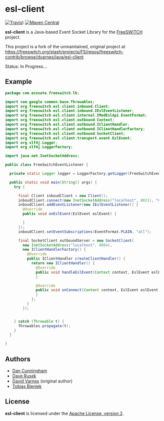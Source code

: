 
esl-client
==============================================================================

[![Travis](https://img.shields.io/travis/mgodave/esl-client.svg)](https://travis-ci.com/github/mbodbg/esl-client))
[![Maven Central](https://img.shields.io/maven-central/v/org.freeswitch.esl.client/org.freeswitch.esl.client.svg)](http://search.maven.org/#artifactdetails%7Corg.freeswitch.esl.client%7Corg.freeswitch.esl.client%7C0.9.2%7Cbundle)

**esl-client** is a Java-based Event Socket Library for the
[FreeSWITCH](https://freeswitch.org/) project.

This project is a fork of the unmaintained, original project at
<https://freeswitch.org/stash/projects/FS/repos/freeswitch-contrib/browse/dvarnes/java/esl-client>

Status: In Progress...


Example
------------------------------------------------------------------------------

```java
package com.ecovate.freeswitch.lb;

import com.google.common.base.Throwables;
import org.freeswitch.esl.client.inbound.Client;
import org.freeswitch.esl.client.inbound.IEslEventListener;
import org.freeswitch.esl.client.internal.IModEslApi.EventFormat;
import org.freeswitch.esl.client.outbound.Context;
import org.freeswitch.esl.client.outbound.IClientHandler;
import org.freeswitch.esl.client.outbound.IClientHandlerFactory;
import org.freeswitch.esl.client.outbound.SocketClient;
import org.freeswitch.esl.client.transport.event.EslEvent;
import org.slf4j.Logger;
import org.slf4j.LoggerFactory;

import java.net.InetSocketAddress;

public class FreeSwitchEventListener {

  private static Logger logger = LoggerFactory.getLogger(FreeSwitchEventListener.class);

  public static void main(String[] args) {
    try {

      final Client inboudClient = new Client();
      inboudClient.connect(new InetSocketAddress("localhost", 8021), "ClueCon", 10);
      inboudClient.addEventListener(new IEslEventListener() {
        @Override
        public void onEslEvent(EslEvent eslEvent) {

        }
      });
      inboudClient.setEventSubscriptions(EventFormat.PLAIN, "all");

      final SocketClient outboundServer = new SocketClient(
        new InetSocketAddress("localhost", 8084),
        new IClientHandlerFactory() {
          @Override
          public IClientHandler createClientHandler() {
            return new IClientHandler() {
              @Override
              public void handleEslEvent(Context context, EslEvent eslEvent) {
              }

              @Override
              public void onConnect(Context context, EslEvent eslEvent) {
              }
            };
          }
        });


    } catch (Throwable t) {
      Throwables.propagate(t);
    }
  }

}
```

Authors
------------------------------------------------------------------------------

- [Dan Cunningham](mailto:dan.cunningham@readytalk.com)
- [Dave Rusek](mailto:dave.rusek@readytalk.com)
- [David Varnes](mailto:david.varnes@gmail.com) (original author)
- [Tobias Bieniek](https://github.com/Turbo87)

License
------------------------------------------------------------------------------

**esl-client** is licensed under the [Apache License, version 2](LICENSE).

